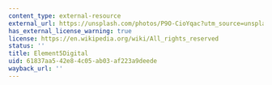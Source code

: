 ```yaml
---
content_type: external-resource
external_url: https://unsplash.com/photos/P9O-CioYqac?utm_source=unsplash&utm_medium=referral&utm_content=creditCopyText
has_external_license_warning: true
license: https://en.wikipedia.org/wiki/All_rights_reserved
status: ''
title: Element5Digital
uid: 61837aa5-42e8-4c05-ab03-af223a9deede
wayback_url: ''
---
```

